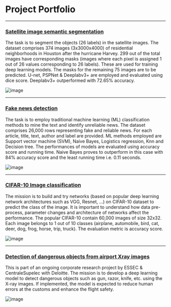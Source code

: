 # Project Portfolio

---
### **[Satellite image semantic segmentation](https://github.com/nguyen-nhat-mai/satellite-image-semantic-segmentation)**

The task is to segment the objects (26 labels) in the satellite images. The dataset comprises 374 images (3x3000x4000) of residential neighborhoods in Houston after the hurricane Harvey. 299 out of the total images have corresponding masks (images where each pixel is assigned 1 out of 26 values corresponding to 26 labels). These are used for training deep learning models. The masks for the remaining 75 images are to be predicted. U-net, PSPNet & Deeplabv3+ are employed and evaluated using dice score. Deeplabv3+ outperformed with 72.65% accuracy.

![image](https://user-images.githubusercontent.com/85484281/215187360-3b609176-daab-446c-9d89-7c7b87733686.png)

---

### **[Fake news detection](https://github.com/nguyen-nhat-mai/fake-news-detection)**

The task is to employ traditional machine learning (ML) classification methods to mine the text and identify unreliable news. The dataset comprises 26,000 rows representing fake and reliable news. For each article, title, text, author and label are provided. ML methods employed are Support vector machine (SVM), Naive Bayes, Logistics regression, Knn and Decision tree. The performances of models are evaluated using accuracy score and running time. Naive Bayes proves to outperform in this case with 84% accuracy score and the least running time i.e. 0.11 seconds.

![image](https://user-images.githubusercontent.com/85484281/214878082-377fcd85-a8c0-46dc-99ef-06890d66d681.png)

---
### **[CIFAR-10 Image classification](https://github.com/nguyen-nhat-mai/CIFAR-10-image_classification)**

The mission is to build and try networks (based on popular deep learning network architectures such as VGG, Resnet, ...) on CIFAR-10 dataset to predict the class of the image. It is important to understand how data pre-process, parameter changes and architecture of networks affect the performance. The popular CIFAR-10 contain 60,000 images of size 32x32. Each image belongs to 1 out of 10 classes (airplane, automobile, bird, cat, deer, dog, frog, horse, trip, truck). The evaluation metric is accuracy score.

![image](https://user-images.githubusercontent.com/85484281/215329326-83096d2e-2be3-41e3-bf20-12b27bbc17da.png)

---
### **[Detection of dangerous objects from airport Xray images]()**

This is part of an ongoing corporate research project by ESSEC & CentraleSupelec with Deloitte. The mission is to develop a deep learning model to detect dangerous objects such as gun, razor, knife, etc. using the X-ray images. If implemented, the model is expected to reduce human errors at the customs and enhance the flight safety.

![image](https://user-images.githubusercontent.com/85484281/215324696-54c4e149-7363-4ce1-915a-0a2875f2195f.png)

